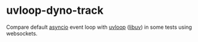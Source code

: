 # uvloop-dyno-track
Compare default [asyncio](https://docs.python.org/3/library/asyncio.html) event loop with [uvloop](https://github.com/MagicStack/uvloop) ([libuv](https://github.com/libuv/libuv)) in some tests using websockets.
